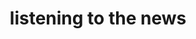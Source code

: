 ---
title: "listening to the news"
layout: work_page
img: "listeningtothenews.jpg"
thumbnailimg: "listeningtothenews-thumbnail.jpg"
medium: "woodstain, ink, and oil on wood panel"
dimensions: "24 x 72 inches"
year: 2025
available: true
grow: 3
---